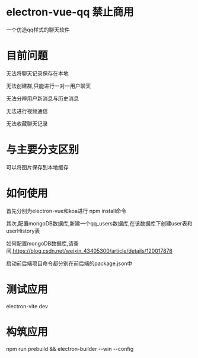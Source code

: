 # electron-vue-qq 禁止商用

一个仿造qq样式的聊天软件

# 目前问题

无法将聊天记录保存在本地

无法创建群,只能进行一对一用户聊天

无法分辨用户新消息与历史消息

无法进行视频通信

无法收藏聊天记录

# 与主要分支区别

可以将图片保存到本地缓存

# 如何使用

首先分别为electron-vue和koa进行 npm install命令

其次,配置mongoDB数据库,新建一个qq_users数据库,在该数据库下创建user表和userHistory表

如何配置mongoDB数据库,请查阅,https://blog.csdn.net/weixin_43405300/article/details/120017878

启动前后端项目命令都分别在前后端的package.json中

# 测试应用

electron-vite dev

# 构筑应用

npm run prebuild && electron-builder --win --config
